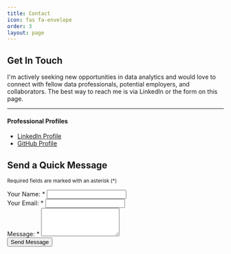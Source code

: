 ```yaml
---
title: Contact
icon: fas fa-envelope
order: 3
layout: page
---
```


<!-- This creates a responsive two-column layout -->
<div class="row">

  <!-- Left Column -->
  <div class="col-lg-5 mb-5 mb-lg-0">
    <h2>Get In Touch</h2>
    <p>
      I'm actively seeking new opportunities in data analytics and would love to connect with fellow data professionals, potential employers, and collaborators. The best way to reach me is via LinkedIn or the form on this page.
    </p>
    <hr class="my-4">
    <h4>Professional Profiles</h4>
    <ul class="list-unstyled">
      <li class="mb-2">
        <i class="fab fa-linkedin fa-fw me-2"></i><a href="https://www.linkedin.com/in/fariya-asghar" target="_blank" rel="noopener noreferrer">LinkedIn Profile</a>
      </li>
      <li class="mb-2">
        <i class="fab fa-github fa-fw me-2"></i><a href="https://github.com/fariyaasghar" target="_blank" rel="noopener noreferrer">GitHub Profile</a>
      </li>
    </ul>
  </div>

  <!-- Right Column -->
  <div class="col-lg-7">
    <h2>Send a Quick Message</h2>
    <form action="https://formspree.io/f/YOUR_UNIQUE_CODE" method="POST" class="contact-form">
      <p class="form-note"><small>Required fields are marked with an asterisk (*)</small></p>
      <div class="form-group">
        <label for="name">Your Name: <span class="text-danger">*</span></label>
        <input type="text" id="name" name="name" class="form-control" required>
      </div>
      <div class="form-group">
        <label for="email">Your Email: <span class="text-danger">*</span></label>
        <input type="email" id="email" name="_replyto" class="form-control" required>
      </div>
      <div class="form-group">
        <label for="message">Message: <span class="text-danger">*</span></label>
        <textarea id="message" name="message" rows="4" class="form-control" required></textarea>
      </div>
      <input type="text" name="_gotcha" style="display:none" />
      <button type="submit" class="btn btn-primary mt-3">Send Message</button>
    </form>
  </div>
</div>